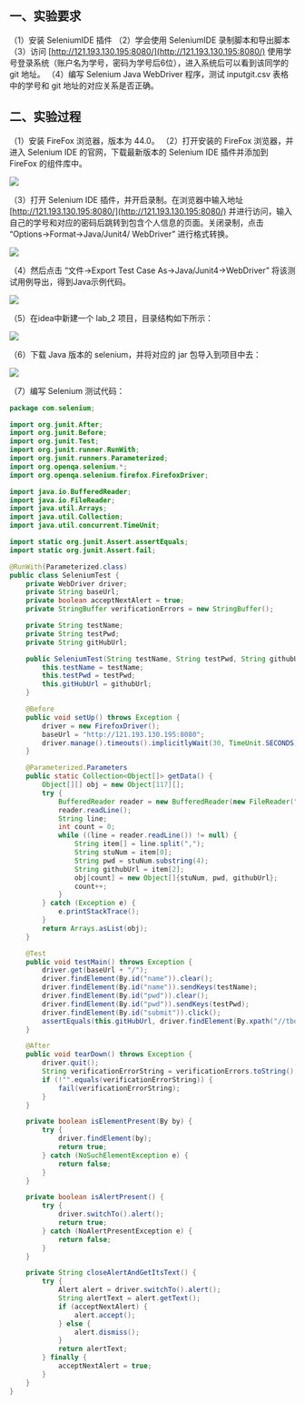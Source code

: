 ## 一、实验要求

（1）安装 SeleniumIDE 插件
（2）学会使用 SeleniumIDE 录制脚本和导出脚本
（3）访问 [http://121.193.130.195:8080/](http://121.193.130.195:8080/) 使用学号登录系统（账户名为学号，密码为学号后6位），进入系统后可以看到该同学的 git 地址。
（4）编写 Selenium Java WebDriver 程序，测试 inputgit.csv 表格中的学号和 git 地址的对应关系是否正确。

## 二、实验过程

（1）安装 FireFox 浏览器，版本为 44.0。
（2）打开安装的 FireFox 浏览器，并进入 Selenium IDE 的官网，下载最新版本的 Selenium IDE 插件并添加到 FireFox 的组件库中。

![](http://i4.buimg.com/567571/651b6afc3cac5aac.png)

（3）打开 Selenium IDE 插件，并开启录制。在浏览器中输入地址 [http://121.193.130.195:8080/](http://121.193.130.195:8080/) 并进行访问，输入自己的学号和对应的密码后跳转到包含个人信息的页面。关闭录制，点击 “Options->Format->Java/Junit4/
WebDriver” 进行格式转换。

![](http://i2.muimg.com/567571/c112aa51b0e9c331.png)

（4）然后点击 “文件->Export Test Case As->Java/Junit4->WebDriver” 将该测试用例导出，得到Java示例代码。

![](http://i4.buimg.com/567571/51653115077ff69d.png)

（5）在idea中新建一个 lab_2 项目，目录结构如下所示：

![](http://i4.buimg.com/567571/723a4da673024d76.png)

（6）下载 Java 版本的 selenium，并将对应的 jar 包导入到项目中去：

![](http://i4.buimg.com/567571/2857a30cf44b4092.png)

（7）编写 Selenium 测试代码：

```java
package com.selenium;

import org.junit.After;
import org.junit.Before;
import org.junit.Test;
import org.junit.runner.RunWith;
import org.junit.runners.Parameterized;
import org.openqa.selenium.*;
import org.openqa.selenium.firefox.FirefoxDriver;

import java.io.BufferedReader;
import java.io.FileReader;
import java.util.Arrays;
import java.util.Collection;
import java.util.concurrent.TimeUnit;

import static org.junit.Assert.assertEquals;
import static org.junit.Assert.fail;

@RunWith(Parameterized.class)
public class SeleniumTest {
    private WebDriver driver;
    private String baseUrl;
    private boolean acceptNextAlert = true;
    private StringBuffer verificationErrors = new StringBuffer();

    private String testName;
    private String testPwd;
    private String gitHubUrl;

    public SeleniumTest(String testName, String testPwd, String githubUrl) {
        this.testName = testName;
        this.testPwd = testPwd;
        this.gitHubUrl = githubUrl;
    }

    @Before
    public void setUp() throws Exception {
        driver = new FirefoxDriver();
        baseUrl = "http://121.193.130.195:8080";
        driver.manage().timeouts().implicitlyWait(30, TimeUnit.SECONDS);
    }

    @Parameterized.Parameters
    public static Collection<Object[]> getData() {
        Object[][] obj = new Object[117][];
        try {
            BufferedReader reader = new BufferedReader(new FileReader("G://文件夹//天大文件//课程//大三下//软件测试技术//实验//第2次实验//inputgit.csv"));
            reader.readLine();
            String line;
            int count = 0;
            while ((line = reader.readLine()) != null) {
                String item[] = line.split(",");
                String stuNum = item[0];
                String pwd = stuNum.substring(4);
                String githubUrl = item[2];
                obj[count] = new Object[]{stuNum, pwd, githubUrl};
                count++;
            }
        } catch (Exception e) {
            e.printStackTrace();
        }
        return Arrays.asList(obj);
    }

    @Test
    public void testMain() throws Exception {
        driver.get(baseUrl + "/");
        driver.findElement(By.id("name")).clear();
        driver.findElement(By.id("name")).sendKeys(testName);
        driver.findElement(By.id("pwd")).clear();
        driver.findElement(By.id("pwd")).sendKeys(testPwd);
        driver.findElement(By.id("submit")).click();
        assertEquals(this.gitHubUrl, driver.findElement(By.xpath("//tbody[@id='table-main']/tr[3]/td[2]")).getText());
    }

    @After
    public void tearDown() throws Exception {
        driver.quit();
        String verificationErrorString = verificationErrors.toString();
        if (!"".equals(verificationErrorString)) {
            fail(verificationErrorString);
        }
    }

    private boolean isElementPresent(By by) {
        try {
            driver.findElement(by);
            return true;
        } catch (NoSuchElementException e) {
            return false;
        }
    }

    private boolean isAlertPresent() {
        try {
            driver.switchTo().alert();
            return true;
        } catch (NoAlertPresentException e) {
            return false;
        }
    }

    private String closeAlertAndGetItsText() {
        try {
            Alert alert = driver.switchTo().alert();
            String alertText = alert.getText();
            if (acceptNextAlert) {
                alert.accept();
            } else {
                alert.dismiss();
            }
            return alertText;
        } finally {
            acceptNextAlert = true;
        }
    }
}

```
